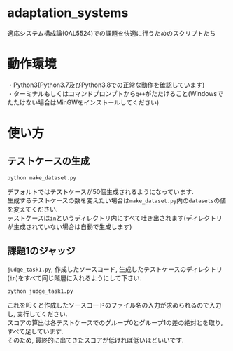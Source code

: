 # adaptation_systems
適応システム構成論(0AL5524)での課題を快適に行うためのスクリプトたち
# 動作環境
・Python3(Python3.7及びPython3.8での正常な動作を確認しています)  
・ターミナルもしくはコマンドプロンプトから`g++`がたたけること(Windowsでたたけない場合はMinGWをインストールしてください)
# 使い方
## テストケースの生成
```
python make_dataset.py
```
デフォルトではテストケースが50個生成されるようになっています.  
生成するテストケースの数を変えたい場合は`make_dataset.py`内の`datasets`の値を変えてください.  
テストケースは`in`というディレクトリ内にすべて吐き出されます(ディレクトリが生成されていない場合は自動で生成します)

## 課題1のジャッジ
`judge_task1.py`, 作成したソースコード, 生成したテストケースのディレクトリ(`in`)をすべて同じ階層に入れるようにして下さい.  
```
python judge_task1.py
```
これを叩くと作成したソースコードのファイル名の入力が求められるので入力し, 実行してください.  
スコアの算出は各テストケースでのグループ0とグループ1の差の絶対とを取り, すべて足しています.  
そのため, 最終的に出てきたスコアが低ければ低いほどいいです.